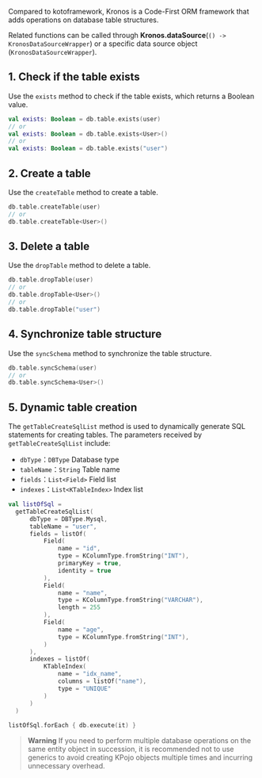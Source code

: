 Compared to kotoframework, Kronos is a Code-First ORM framework that adds operations on database table structures.

Related functions can be called through **Kronos.dataSource**(`() -> KronosDataSourceWrapper`) or a specific data source object (`KronosDataSourceWrapper`).

## 1. Check if the table exists

Use the `exists` method to check if the table exists, which returns a Boolean value.

```kotlin name="demo" icon="kotlin"
val exists: Boolean = db.table.exists(user)
// or
val exists: Boolean = db.table.exists<User>()
// or
val exists: Boolean = db.table.exists("user")
```

## 2. Create a table

Use the `createTable` method to create a table.

```kotlin name="demo" icon="kotlin"
db.table.createTable(user)
// or
db.table.createTable<User>()
```

## 3. Delete a table

Use the `dropTable` method to delete a table.

```kotlin name="demo" icon="kotlin"
db.table.dropTable(user)
// or
db.table.dropTable<User>()
// or
db.table.dropTable("user")
```

## 4. Synchronize table structure

Use the `syncSchema` method to synchronize the table structure.

```kotlin name="demo" icon="kotlin"
db.table.syncSchema(user)
// or
db.table.syncSchema<User>()
```

## 5. Dynamic table creation

The `getTableCreateSqlList` method is used to dynamically generate SQL statements for creating tables. The parameters received by `getTableCreateSqlList` include:
 - `dbType`：`DBType` Database type
 - `tableName`：`String` Table name
 - `fields`：`List<Field>` Field list
 - `indexes`：`List<KTableIndex>` Index list

```kotlin name="demo" icon="kotlin" {2,31}
val listOfSql = 
  getTableCreateSqlList(
      dbType = DBType.Mysql,
      tableName = "user",
      fields = listOf(
          Field(
              name = "id",
              type = KColumnType.fromString("INT"),
              primaryKey = true,
              identity = true
          ),
          Field(
              name = "name",
              type = KColumnType.fromString("VARCHAR"),
              length = 255
          ),
          Field(
              name = "age",
              type = KColumnType.fromString("INT"),
          )
      ),
      indexes = listOf(
          KTableIndex(
              name = "idx_name",
              columns = listOf("name"),
              type = "UNIQUE"
          )
      )
  )
  
listOfSql.forEach { db.execute(it) }
```

> **Warning**
> If you need to perform multiple database operations on the same entity object in succession, it is recommended not to use generics to avoid creating KPojo objects multiple times and incurring unnecessary overhead.

